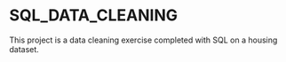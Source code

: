 # SQL_DATA_CLEANING

This project is a data cleaning exercise completed with SQL on a housing dataset.
